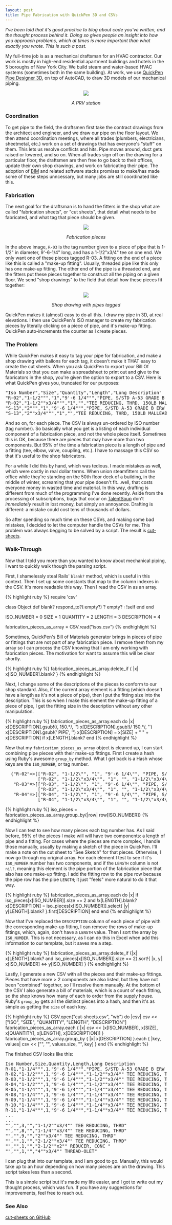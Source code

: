 ```yaml
---
layout: post
title: Pipe Fabrication with QuickPen 3D and CSVs
---
```

<p><i>I've been told that it's good practice to blog about code you've written, and the thought process behind it.  Doing so gives people an insight into how you approach problems, which at times is more important than what exactly you wrote.  This is such a post.</i></p>

<p>My full-time job is as a mechanical draftsman for an HVAC contractor.  Our work is mostly in high-end residential apartment buildings and hotels in the 5 boroughs of New York City.  We build steam and water-based HVAC systems (sometimes both in the same building).  At work, we use <a href="http://www.quickpen.com/index.php/Products/PipeDesigner-3D-Overview.html">QuickPen Pipe Designer 3D</a>, on top of AutoCAD, to draw 3D models of our mechanical piping.</p>

<center>
  <div>
    <img src="/assets/images/prv.png" class="img-polaroid"/>
    <p><i>A PRV station</i></p>
  </div>
</center>

<h3>Coordination</h3>
<p>To get pipe to the field, the draftsmen first take the contract drawings from the architect and engineer, and we draw our pipe on the floor layout.  We then attend coordination meetings, where all trades (plumbers, electricians, sheetmetal, etc.) work on a set of drawings that has everyone's "stuff" on them.  This lets us resolve conflicts and hits.  Pipe moves around, duct gets raised or lowered, and so on.  When all trades sign off on the drawing for a particular floor, the draftsmen are then free to go back to their offices, update their own shop drawings, and work on fabricating their pipe.  The adoption of <a href="http://usa.autodesk.com/building-information-modeling/">BIM</a> and related software stacks promises to make/has made some of these steps unncessary, but many jobs are still coordinated like this.</p>

<h3>Fabrication</h3>
<p>The next goal for the draftsman is to hand the fitters in the shop what are called "fabrication sheets", or "cut sheets", that detail what needs to be fabricated, and what tag that piece should be given.</p>

<center>
  <div>
    <img src="/assets/images/cut-sheets.png" class="img-polaroid"/>
    <p><i>Fabrication pieces</i></p>
  </div>
</center>

<p>In the above image, <code>R-03</code> is the tag number given to a piece of pipe that is 1-1/2" in diameter, 9'-6-1/4" long, and has a 1-1/2"x3/4" tee on one end.  We only want one of these pieces tagged R-03.  A fitting on the end of a piece like this is called a "make-up fitting". Usually, threaded pipe like this only has one make-up fitting. The other end of the pipe is a threaded end, and the fitters put these pieces together to construct all the piping on a given floor. We send "shop drawings" to the field that detail how these pieces fit together:</p>

<center>
  <div>
    <img src="/assets/images/balloon-dwg.png" class="img-polaroid"/>
      <p><i>Shop drawing with pipes tagged</i></p>
  </div>
</center>

<p>QuickPen makes it (almost) easy to do all this.  I draw my pipe in 3D, at real elevations. I then use QuickPen's ISO manager to create my fabrication pieces by literally clicking on a piece of pipe, and it's make-up fitting.  QuickPen auto-increments the counter as I create pieces.</p>

<h3>The Problem</h3>
<p>While QuickPen makes it easy to tag your pipe for fabrication, and make a shop drawing with ballons for each tag, it doesn't make it THAT easy to create the cut sheets.  When you ask QuickPen to export your Bill Of Materials so that you can make a spreadsheet to print out and give to the fabricators in the shop, you're given the option to export to a CSV.  Here is what QuickPen gives you, truncated for our purposes:</p>

<pre>
"Iso Number","Size","Quantity","Length","Long Description"
"R-02","1-1/2""","1","9'-6 1/4""","PIPE, S/STD A-53 GRADE B ERW T.B.E."
"R-02","1-1/2""x3/4""","1","","TEE REDUCING, THRD, 150LB MALLEABLE IRON"
"S-13","2""","1","9'-6 1/4""","PIPE, S/STD A-53 GRADE B ERW T.B.E."
"S-13","2""x3/4""","1","","TEE REDUCING, THRD, 150LB MALLEABLE IRON"
</pre>

<p>And so on, for each piece.  The CSV is always un-ordered by ISO number (tag number). So basically what you get is a listing of each individual component of a fabrication piece, and not the whole piece itself.  Sometimes this is OK, because there are pieces that may have more than two components.  But 95% of the time a fabrication piece is a length of pipe and a fitting (tee, elbow, valve, coupling, etc.).  I have to massage this CSV so that it's useful to the shop fabricators.</p>

<p>For a while I did this by hand, which was tedious.  I made mistakes as well, which were costly in real dollar terms.  When union steamfitters call the office while they're standing on the 50th floor deck of a building, in the middle of winter, screaming that your pipe doesn't fit...well, that costs everyone money in wasted time and material.  In this way, drafting is different from much of the programming I've done recently.  Aside from the processing of subscriptions, bugs that occur on <a href="https://talentsoup.com">TalentSoup</a> don't <i>immediately</i> result in lost money, but simply an annoyance.  Drafting is different: a mistake could cost tens of thousands of dollars.</p>

<p>So after spending so much time on these CSVs, and making some bad mistakes, I decided to let the computer handle the CSVs for me.  This problem was always begging to be solved by a script.  The result is <a href="http://github.com/cut-sheets">cut-sheets</a>.</p>

<h3>Walk-Through</h3>
<p>Now that I told you more than you wanted to know about mechanical piping, I want to quickly walk though the parsing script.</p>

<p>First, I shamelessly steal Rails' <code>blank?</code> method, which is useful in this context.  Then I set up some constants that map to the column indexes in the CSV.  It's more readable this way. Then I read the CSV in as an array.</p>

<p>
{% highlight ruby %}
require 'csv'

class Object
  def blank?
    respond_to?(:empty?) ? empty? : !self
  end
end

ISO_NUMBER  = 0
SIZE        = 1
QUANTITY    = 2
LENGTH      = 3
DESCRIPTION = 4

fabrication_pieces_as_array = CSV.read("isos.csv")
{% endhighlight %}
</p>

<p>Sometimes, QuickPen's Bill of Materials generator brings in pieces of pipe or fittings that are not part of any fabrication piece.  I remove them from my array so I can process the CSV knowing that I am only working with fabrication pieces. The motivation for want to assume this will be clear shortly.</p>

<p>
{% highlight ruby %}
fabrication_pieces_as_array.delete_if { |x| x[ISO_NUMBER].blank? }
{% endhighlight %}
</p>

<p>Next, I change some of the descriptions of the pieces to conform to our shop standard.  Also, if the current array element is a fitting (which doesn't have a length as it's not a piece of pipe), then I put the fitting size into the description.  This is so when I make this element the make-up fitting of a piece of pipe, I get the fitting size in the description without any other manipulation.</p>

<p>
{% highlight ruby %}
fabrication_pieces_as_array.each do |x|
  x[DESCRIPTION].gsub!(/, 150.*/, '')
  x[DESCRIPTION].gsub!(/ 150.*/, '')
  x[DESCRIPTION].gsub!(' PIPE', '')
  x[DESCRIPTION] = x[SIZE] + " " + x[DESCRIPTION] if x[LENGTH].blank?
end
{% endhighlight %}
</p>

<p>Now that my <code>fabrication_pieces_as_array</code> object is cleaned up, I can start combining pipe pieces with their make-up fittings.  First I create a hash using Ruby's awesome <code>group_by</code> method.  What I get back is a Hash whose keys are the <code>ISO_NUMBER</code>, or tag number.

<p>
<pre>
  {"R-02"=>[["R-02", "1-1/2\"", "1", "9'-6 1/4\"", "PIPE, S/STD A-53 GRADE B ERW T.B.E."],
            ["R-02", "1-1/2\"x3/4\"", "1", "", "1-1/2\"x3/4\" TEE REDUCING, THRD"]],
   "R-03"=>[["R-03", "1-1/2\"", "1", "9'-6 1/4\"", "PIPE, S/STD A-53 GRADE B ERW T.B.E."],
            ["R-03", "1-1/2\"x3/4\"", "1", "", "1-1/2\"x3/4\" TEE REDUCING, THRD"]],
   "R-04"=>[["R-04", "1-1/2\"", "1", "9'-6 1/4\"", "PIPE, S/STD A-53 GRADE B ERW T.B.E."],
            ["R-04", "1-1/2\"x3/4\"", "1", "", "1-1/2\"x3/4\" TEE REDUCING, THRD"]]}
</pre>
</p>

<p>
{% highlight ruby %}
iso_pieces = fabrication_pieces_as_array.group_by{|row| row[ISO_NUMBER]}
{% endhighlight %}
<p>

<p>Now I can test to see how many pieces each tag number has.  As I said before, 95% of the pieces I make will will have two components: a length of pipe and a fitting.  For cases where the pieces are more complex, I handle those manually, usually by making a sketch of the piece in QuickPen.  I'll make a note on the cut sheet to "See Sketch" for that pieces.  Otherwise, I now go through my original array.  For each element I test to see if it's <code>ISO_NUMBER</code> number has two components, and if the <code>LENGTH</code> column is not <code>nil?</code>, meaning this element is the pipe portion of the fabrication piece that also has one make-up fitting.  I add the fitting row to the pipe row because the pipe row has the pipe <code>LENGTH</code>; it just "feels" more natural to do it that way.</p>

<p>
{% highlight ruby %}
fabrication_pieces_as_array.each do |x|
  if iso_pieces[x[ISO_NUMBER]].size == 2 and !x[LENGTH].blank?
    x[DESCRIPTION] = iso_pieces[x[ISO_NUMBER]].select{ |y| y[LENGTH].blank? }.first[DESCRIPTION]
  end
end
{% endhighlight %}
</p>

<p>Now that I've replaced the <code>DESCRIPTION</code> column of each piece of pipe with the corresponding make-up fitting, I can remove the rows of make-up fittings, which, again, don't have a <code>LENGTH</code> value. Then I sort the array by <code>ISO_NUMBER</code>.  This is not necessary, as I can do this in Excel when add this information to our template, but it saves me a step.</p>

<p>
{% highlight ruby %}
fabrication_pieces_as_array.delete_if {|x| x[LENGTH].blank? and iso_pieces[x[ISO_NUMBER]].size == 2}.sort!{ |x, y| x[ISO_NUMBER] <=> y[ISO_NUMBER] }
{% endhighlight %}
</p>

<p>Lastly, I generate a new CSV with all the pieces and their make-up fittings.  Pieces that have more > 2 components are also listed, but they have not been "combined" together, so I'll resolve them manually. At the bottom of the CSV I also generate a bill of materials, which is a count of each fitting, so the shop knows how many of each to order from the supply house. Ruby's <code>group_by</code> gets all the distinct pieces into a hash, and then it's as simple as getting the <code>size</code> of each key.</p>

<p>
{% highlight ruby %}
CSV.open("cut-sheets.csv", "wb") do |csv|
  csv << ["ISO", "SIZE", "QUANTITY", "LENGTH", "DESCRIPTION"]
  fabrication_pieces_as_array.each { |x| csv << [x[ISO_NUMBER], x[SIZE], x[QUANTITY], x[LENGTH], x[DESCRIPTION]] }
  fabrication_pieces_as_array.group_by { |x| x[DESCRIPTION] }.each { |key, values| csv << ["", "", values.size, "", key] }
end
{% endhighlight %}
</p>

<p>The finished CSV looks like this:</p>

<p>
<pre>
Iso Number,Size,Quantity,Length,Long Description
R-01,"1-1/4""",1,"9'-6 1/4""","PIPE, S/STD A-53 GRADE B ERW T.B.E."
R-02,"1-1/2""",1,"9'-6 1/4""","1-1/2""x3/4"" TEE REDUCING, THRD"
R-03,"1-1/2""",1,"9'-6 1/4""","1-1/2""x3/4"" TEE REDUCING, THRD"
R-04,"1-1/2""",1,"9'-6 1/4""","1-1/2""x3/4"" TEE REDUCING, THRD"
R-05,"1-1/4""",1,"9'-6 1/4""","1-1/4""x3/4"" TEE REDUCING, THRD"
R-08,"1-1/4""",1,"9'-6 1/4""","1-1/4""x3/4"" TEE REDUCING, THRD"
R-09,"1-1/4""",1,"9'-6 1/4""","1-1/4""x3/4"" TEE REDUCING, THRD"
R-10,"1-1/4""",1,"9'-6 1/4""","1-1/4""x3/4"" TEE REDUCING, THRD"
R-11,"1-1/4""",1,"9'-6 1/4""","1-1/4""x3/4"" TEE REDUCING, THRD"
...
...
"","",3,"","1-1/2""x3/4"" TEE REDUCING, THRD"
"","",8,"","1-1/4""x3/4"" TEE REDUCING, THRD"
"","",9,"","2""x3/4"" TEE REDUCING, THRD"
"","",1,"","2-1/2""x3/4"" TEE REDUCING, THRD"
"","",1,"","2-1/2""x2"" REDUCER, CONC "
"","",1,"","4""x3/4"" THREAD-OLET"
</pre>
</p>

<p>I can plug that into our template, and I am good to go.  Manually, this would take up to an hour depending on how many pieces are on the drawing.  This script takes less than a second.</p>

<p>This is a simple script but it's made my life easier, and I got to write out my thought process, which was fun.  If you have any suggestions for improvements, feel free to reach out.</p>

<h3>See Also</h3>
<p><a href="https://github.com/speric/cut-sheets/">cut-sheets on GitHub</a></p>
